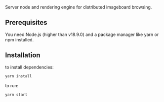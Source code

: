 
Server node and rendering engine for distributed imageboard browsing.

## Prerequisites
You need Node.js (higher than v18.9.0) and a package manager like yarn or npm installed. 


## Installation
to install dependencies:

```bash
yarn install
```

to run:

```bash
yarn start
 ```
